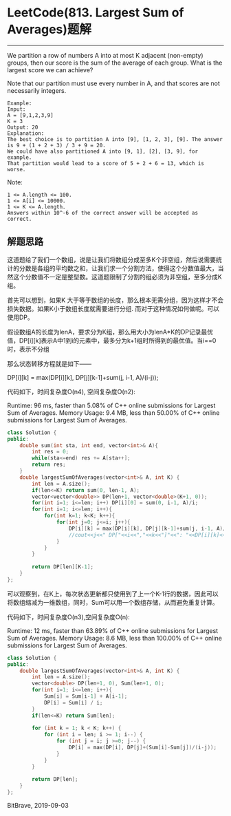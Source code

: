 # LeetCode(813. Largest Sum of Averages)题解
------
We partition a row of numbers A into at most K adjacent (non-empty) groups, then our score is the sum of the average of each group. What is the largest score we can achieve?

Note that our partition must use every number in A, and that scores are not necessarily integers.

    Example:
    Input: 
    A = [9,1,2,3,9]
    K = 3
    Output: 20
    Explanation: 
    The best choice is to partition A into [9], [1, 2, 3], [9]. The answer is 9 + (1 + 2 + 3) / 3 + 9 = 20.
    We could have also partitioned A into [9, 1], [2], [3, 9], for example.
    That partition would lead to a score of 5 + 2 + 6 = 13, which is worse.
 

Note:

    1 <= A.length <= 100.
    1 <= A[i] <= 10000.
    1 <= K <= A.length.
    Answers within 10^-6 of the correct answer will be accepted as correct.

## 解题思路

这道题给了我们一个数组，说是让我们将数组分成至多K个非空组，然后说需要统计的分数是各组的平均数之和，让我们求一个分割方法，使得这个分数值最大，当然这个分数值不一定是整型数。这道题限制了分割的组必须为非空组，至多分成K组。

首先可以想到，如果K 大于等于数组的长度，那么根本无需分组，因为这样才不会损失数据。如果K小于数组长度就需要进行分组. 而对于这种情况如何做呢。可以使用DP。

假设数组A的长度为lenA，要求分为K组，那么用大小为lenA*K的DP记录最优值，DP[i][k]表示A中1到i的元素中，最多分为k+1组时所得到的最优值。当i==0时，表示不分组

那么状态转移方程就是如下——

DP[i][k] = max(DP[i][k], DP[j][k-1]+sum(j, i-1, A)/(i-j));

代码如下，时间复杂度O(n4), 空间复杂度O(n2):

Runtime: 96 ms, faster than 5.08% of C++ online submissions for Largest Sum of Averages.
Memory Usage: 9.4 MB, less than 50.00% of C++ online submissions for Largest Sum of Averages.

```C++
class Solution {
public:
    double sum(int sta, int end, vector<int>& A){
        int res = 0;
        while(sta<=end) res += A[sta++];
        return res;
    }
    double largestSumOfAverages(vector<int>& A, int K) {
        int len = A.size();
        if(len<=K) return sum(0, len-1, A);
        vector<vector<double>> DP(len+1, vector<double>(K+1, 0));
        for(int i=1; i<=len; i++) DP[i][0] = sum(0, i-1, A)/i;
        for(int i=1; i<=len; i++){
            for(int k=1; k<K; k++){
                for(int j=0; j<=i; j++){
                    DP[i][k] = max(DP[i][k], DP[j][k-1]+sum(j, i-1, A)/(i-j));
                    //cout<<j<<" DP["<<i<<","<<k<<"]"<<": "<<DP[i][k]<<endl;
                }
            }
        }
        
        return DP[len][K-1];
    }
};
```

可以观察到，在K上，每次状态更新都只使用到了上一个K-1行的数据，因此可以将数组缩减为一维数组，同时，Sum可以用一个数组存储，从而避免重复计算。

代码如下，时间复杂度O(n3),空间复杂度O(n):

Runtime: 12 ms, faster than 63.89% of C++ online submissions for Largest Sum of Averages.
Memory Usage: 8.6 MB, less than 100.00% of C++ online submissions for Largest Sum of Averages.

```C++
class Solution {
public:
    double largestSumOfAverages(vector<int>& A, int K) {
        int len = A.size();  
        vector<double> DP(len+1, 0), Sum(len+1, 0);
        for(int i=1; i<=len; i++){
            Sum[i] = Sum[i-1] + A[i-1]; 
            DP[i] = Sum[i] / i;
        }
        if(len<=K) return Sum[len];
        
        for (int k = 1; k < K; k++) {
            for (int i = len; i >= 1; i--) {
                for (int j = i; j >=0; j--) {
                    DP[i] = max(DP[i], DP[j]+(Sum[i]-Sum[j])/(i-j)); 
                }
            }
        }
        
        return DP[len];
    }
};
```

BitBrave, 2019-09-03